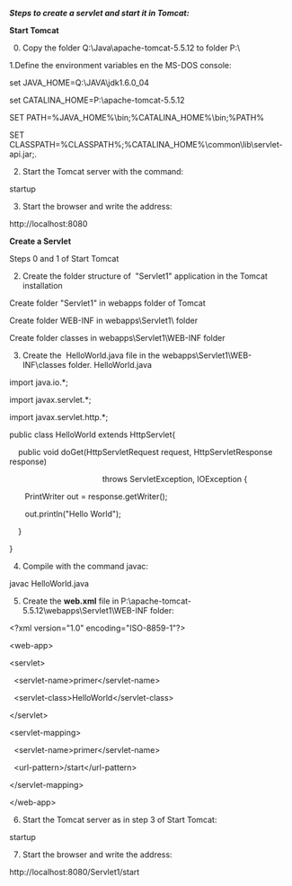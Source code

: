 **_Steps to create a servlet and start it in Tomcat:_**

**Start Tomcat**

0. Copy the folder Q:\Java\apache-tomcat-5.5.12 to folder P:\

1.Define the environment variables en the MS-DOS console:

set JAVA_HOME=Q:\JAVA\jdk1.6.0_04

set CATALINA_HOME=P:\apache-tomcat-5.5.12

SET PATH=%JAVA_HOME%\bin;%CATALINA_HOME%\bin;%PATH%

SET CLASSPATH=%CLASSPATH%;%CATALINA_HOME%\common\lib\servlet-api.jar;.

2. Start the Tomcat server with the command:

startup

3. Start the browser and write the address:

http://localhost:8080

  

**Create a Servlet**

Steps 0 and 1 of Start Tomcat

2. Create the folder structure of  "Servlet1" application in the Tomcat installation

Create folder "Servlet1" in webapps folder of Tomcat

Create folder WEB-INF in webapps\Servlet1\ folder

Create folder classes in webapps\Servlet1\WEB-INF folder

3. Create the  HelloWorld.java file in the webapps\Servlet1\WEB-INF\classes folder. HelloWorld.java

import java.io.*;

import javax.servlet.*;

import javax.servlet.http.*;

public class HelloWorld extends HttpServlet{

    public void doGet(HttpServletRequest request, HttpServletResponse response)

                                          throws ServletException, IOException {

       PrintWriter out = response.getWriter();

       out.println("Hello World");

    }

}

4. Compile with the command javac:

javac HelloWorld.java

5. Create the **web.xml** file in P:\apache-tomcat-5.5.12\webapps\Servlet1\WEB-INF folder:

&lt;?xml version="1.0" encoding="ISO-8859-1"?&gt;

&lt;web-app&gt;

&lt;servlet&gt;

  &lt;servlet-name&gt;primer&lt;/servlet-name&gt;

  &lt;servlet-class&gt;HelloWorld&lt;/servlet-class&gt;

&lt;/servlet&gt;

&lt;servlet-mapping&gt;

  &lt;servlet-name&gt;primer&lt;/servlet-name&gt;

  &lt;url-pattern&gt;/start&lt;/url-pattern&gt;

&lt;/servlet-mapping&gt;

&lt;/web-app&gt;

6. Start the Tomcat server as in step 3 of Start Tomcat:

startup

7. Start the browser and write the address:

http://localhost:8080/Servlet1/start
